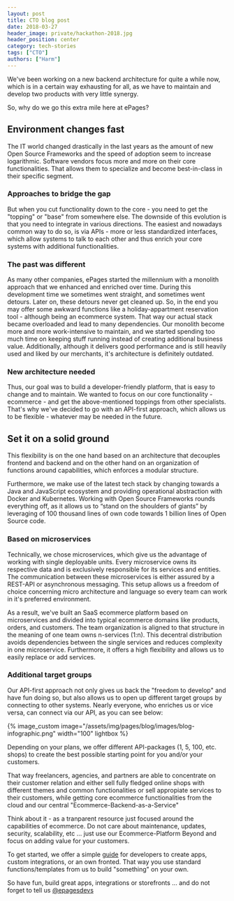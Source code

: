 ```yaml
---
layout: post
title: CTO blog post
date: 2018-03-27
header_image: private/hackathon-2018.jpg
header_position: center
category: tech-stories
tags: ["CTO"]
authors: ["Harm"]
---
```


We've been working on a new backend architecture for quite a while now, which is in a certain way exhausting for all, as we have to maintain and develop two products with very little synergy.

So, why do we go this extra mile here at ePages?

## Environment changes fast

The IT world changed drastically in the last years as the amount of new Open Source Frameworks and the speed of adoption seem to increase logarithmic.
Software vendors focus more and more on their core functionalities.
That allows them to specialize and become best-in-class in their specific segment.

### Approaches to bridge the gap

But when you cut functionality down to the core - you need to get the "topping" or "base" from somewhere else.
The downside of this evolution is that you need to integrate in various directions.
The easiest and nowadays common way to do so, is via APIs - more or less standardized interfaces, which allow systems to talk to each other and thus enrich your core systems with additional functionalities.

### The past was different

As many other companies, ePages started the millennium with a monolith approach that we enhanced and enriched over time.
During this development time we sometimes went straight, and sometimes went detours.
Later on, these detours never get cleaned up.
So, in the end you may offer some awkward functions like a holiday-appartment reservation tool - although being an ecommerce system.
That way our actual stack became overloaded and lead to many dependencies.
Our monolith become more and more work-intensive to maintain, and we started spending too much time on keeping stuff running instead of creating additional business value.
Additionally, although it delivers good performance and is still heavily used and liked by our merchants, it's architecture is definitely outdated.

### New architecture needed

Thus, our goal was to build a developer-friendly platform, that is easy to change and to maintain.
We wanted to focus on our core functionality - ecommerce - and get the above-mentioned toppings from other specialists.
That's why we've decided to go with an API-first approach, which allows us to be flexible - whatever may be needed in the future.

## Set it on a solid ground

This flexibility is on the one hand based on an architecture that decouples frontend and backend and on the other hand on an organization of functions around capabilities, which enforces a modular structure.

Furthermore, we make use of the latest tech stack by changing towards a Java and JavaScript ecosystem and providing operational abstraction with Docker and Kubernetes.
Working with Open Source Frameworks rounds everything off, as it allows us to “stand on the shoulders of giants” by leveraging of 100 thousand lines of own code towards 1 billion lines of Open Source code.

### Based on microservices

Technically, we chose microservices, which give us the advantage of working with single deployable units.
Every microservice owns its respective data and is exclusively responsible for its services and entities.
The communication between these microservices is either assured by a REST-API or asynchronous messaging.
This setup allows us a freedom of choice concerning micro architecture and language so every team can work in it's preferred environment.

As a result, we've built an SaaS ecommerce platform based on microservices and divided into typical ecommerce domains like products, orders, and customers.
The team organization is aligned to that structure in the meaning of one team owns n-services (1:n).
This decentral distribution avoids dependencies between the single services and reduces complexity in one microservice.
Furthermore, it offers a high flexibility and allows us to easily replace or add services.

### Additional target groups

Our API-first approach not only gives us back the "freedom to develop" and have fun doing so, but also allows us to open up different target groups by connecting to other systems.
Nearly everyone, who enriches us or vice versa, can connect via our API, as you can see below:

{% image_custom image="/assets/img/pages/blog/images/blog-infographic.png" width="100" lightbox %}

Depending on your plans, we offer different API-packages (1, 5, 100, etc. shops) to create the best possible starting point for you and/or your customers.

That way freelancers, agencies, and partners are able to concentrate on their customer relation and either sell fully fledged online shops with different themes and common functionalities or sell appropiate services to their customers, while getting core ecommerce functionalities from the cloud and our central "Ecommerce-Backend-as-a-Service"

Think about it - as a tranparent resource just focused around the capabilities of ecommerce.
Do not care about maintenance, updates, security, scalability, etc ... just use our Ecommerce-Platform Beyond and focus on adding value for  your customers.

To get started, we offer a simple [guide](https://developer.epages.com) for developers to create apps, custom integrations, or an own fronted.
That way you use standard functions/templates from us to build "something" on your own.

So have fun, build great apps, integrations or storefronts ... and do not forget to tell us [@epagesdevs](https://www.twitter.com/epagesdevs)
